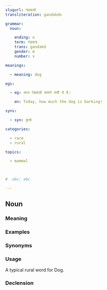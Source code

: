 ```yaml
---
slugurl: गंड़कडो
transliteration: gandakdo

grammar: 
  noun:

    ending: o
    term: गंड़कड
    trans: gandakd
    gender: m
    number: s

meanings:

  - meaning: dog

egs: 

  - eg: आज गंड़कडो कतरो भंसी रो है।

    en: Today, how much the dog is barking!

syns: 

  - syn: कुत्रो

categories:

  - rare
  - rural

topics:

  - mammal 

 

#  abc: abc

---
```


## Noun

### Meaning

<meaning :meanings="meanings" ></meaning>

### Examples

<eg :eg="egs"></eg>

### Synonyms

<syn :syn="syns" ></syn>

### Usage

A typical rural word for Dog.

### Declension

<noun-decl :grammar="grammar" ></noun-decl>
